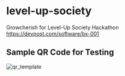 # level-up-society
Growcherish for Level-Up Society Hackathon
https://devpost.com/software/bx-001

## Sample QR Code for Testing
![qr_template](https://user-images.githubusercontent.com/9154923/126076521-7020f642-ebd1-4956-89e3-ba5e158a5c78.png)
